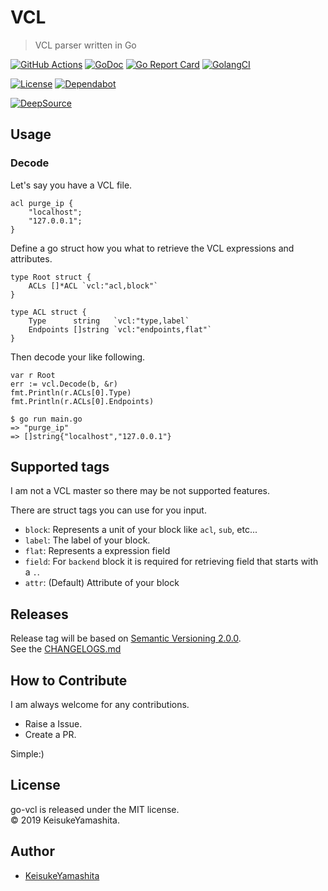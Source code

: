 # VCL

> VCL parser written in Go

[![GitHub Actions][github-actions-badge]][github-actions]
[![GoDoc][godoc-badge]][godoc]
[![Go Report Card][go-report-card-badge]][go-report-card]
[![GolangCI][golangci-badge]][golangci]

[![License][license-badge]][license]
[![Dependabot][dependabot-badge]][dependabot]

[![DeepSource][deepsource-badge]][deepsource]

## Usage

### Decode

Let's say you have a VCL file.

```vcl
acl purge_ip {
    "localhost";
    "127.0.0.1";
}
```

Define a go struct how you what to retrieve the VCL expressions and attributes.

```golang
type Root struct {
    ACLs []*ACL `vcl:"acl,block"`
}

type ACL struct {
    Type      string   `vcl:"type,label`
    Endpoints []string `vcl:"endpoints,flat"`
}  
```

Then decode your like following.

```golang
var r Root
err := vcl.Decode(b, &r)
fmt.Println(r.ACLs[0].Type)
fmt.Println(r.ACLs[0].Endpoints)
```

```console
$ go run main.go
=> "purge_ip"
=> []string{"localhost","127.0.0.1"}
```

## Supported tags

I am not a VCL master so there may be not supported features.

There are struct tags you can use for you input.

* `block`: Represents a unit of your block like `acl`, `sub`, etc...
* `label`: The label of your block.
* `flat`: Represents a expression field
* `field`: For `backend` block it is required for retrieving field that starts with a `.`.
* `attr`: (Default) Attribute of your block

## Releases

Release tag will be based on [Semantic Versioning 2.0.0](https://semver.org/).  
See the [CHANGELOGS.md](./CHANGELOGS.md)

## How to Contribute

I am always welcome for any contributions.

* Raise a Issue.
* Create a PR.

Simple:)

## License

go-vcl is released under the MIT license.  
© 2019 KeisukeYamashita.

## Author

* [KeisukeYamashita](https://github.com/KeisukeYamashita)

<!-- badge links -->

[dependabot]: https://dependabot.com 
[dependabot-badge]: https://badgen.net/badge/icon/Dependabot?icon=dependabot&label&color=blue

[license]: LICENSE
[license-badge]: https://img.shields.io/badge/license-Apache%202.0-%23E93424

[godoc]: https://godoc.org/github.com/KeisukeYamashita/go-vcl
[godoc-badge]: https://img.shields.io/badge/godoc.org-reference-blue.svg

[go-report-card]: https://goreportcard.com/report/github.com/KeisukeYamashita/go-vcl
[go-report-card-badge]: https://goreportcard.com/badge/github.com/KeisukeYamashita/go-vcl

[deepsource]: https://deepsource.io/gh/KeisukeYamashita/go-vcl/?ref=repository-badge
[deepsource-badge]: https://static.deepsource.io/deepsource-badge-light.svg


[github-actions]: https://github.com/KeisukeYamashita/go-vcl/actions
[github-actions-badge]: https://github.com/KeisukeYamashita/go-vcl/workflows/Main%20Workflow/badge.svg

[golangci]: https://golangci.com/r/github.com/KeisukeYamashita/go-vcl
[golangci-badge]: https://golangci.com/badges/github.com/KeisukeYamashita/go-vcl.svg
